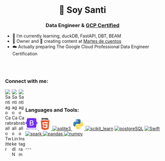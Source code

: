 <h1 align="center">👋 Soy Santi</h1>
<h3 align="center">Data Engineer & <a href="https://googlecloudcertified.credential.net/?name=Santiago%20Caraballo">GCP Certified</a></h3>

- 🌱 I’m currently learning, duckDB, FastAPI, DBT, BEAM 
- 👯 Owner and 💬 creating content at <a target="_blank" href="https://martesdecuentos.wordpress.com/">Martes de cuentos</a>
- ☁️ Actually preparing The Google Cloud Professional Data Engineer Certification

<br />
<br />

<h3 align="left">Connect with me:</h3>
<p align="left">
<a href="https://twitter.com/sancaraballo">
<img align="left" alt="Santiago Caraballo Twitter" width="22px" src="https://icongr.am/fontawesome/twitter.svg?size=128&color=70c8ff" />
</a>
<a href="https://linkedin.com/in/santicaraballo">
<img align="left" alt="Santiago Caraballo LinkedIN" width="22px" src="https://icongr.am/fontawesome/linkedin.svg?size=128&color=70c8ff" />
</a>
<a href="https://www.instagram.com/sancaraballo/">
<img align="left" alt="Santiago Caraballo Instagram" width="22px" src="https://icongr.am/fontawesome/instagram.svg?size=128&color=70c8ff" />
</a>

<br />
<br />


<h3 align="left">Languages and Tools:</h3>
<p align="left"> 
<a href="https://getbootstrap.com" target="_blank"> <img src="https://raw.githubusercontent.com/devicons/devicon/master/icons/bootstrap/bootstrap-plain-wordmark.svg" alt="bootstrap" width="40" height="40"/> </a> 
<a href="https://html.spec.whatwg.org/multipage/" target="_blank"> <img src="https://raw.githubusercontent.com/devicons/devicon/master/icons/html5/html5-original-wordmark.svg" alt="html5" width="40" height="40"/> </a>  
<a href="https://www.sqlite.org/index.html" target="_blank"> <img src="https://upload.wikimedia.org/wikipedia/commons/9/97/Sqlite-square-icon.svg" alt="sqlite3" width="40" height="40"/> </a> 
<a href="https://www.python.org" target="_blank"> <img src="https://raw.githubusercontent.com/devicons/devicon/master/icons/python/python-original.svg" alt="python" width="40" height="40"/> </a> 
<a href="https://scikit-learn.org/" target="_blank"> <img src="https://upload.wikimedia.org/wikipedia/commons/0/05/Scikit_learn_logo_small.svg" alt="scikit_learn" width="40" height="40"/></a>
<a href="https://www.postgresql.org/" target="_blank"> <img src="https://www.postgresql.org/media/img/about/press/elephant.png" alt="postgreSQL" width="40" height="40"/></a>
<a href="https://developer.apple.com/swift/" target="_blank"> <img src="https://developer.apple.com/assets/elements/icons/swift/swift-96x96_2x.png" alt="Swift" width="40" height="40"/></a>
<a href="https://spark.apache.org/" target="_blank"> <img src="https://spark.apache.org/images/spark-logo-rev.svg" alt="spark" width="40" height="40"/> </a>
<a href="https://pandas.pydata.org/" target="_blank"> <img src="https://pandas.pydata.org/static/img/pandas_white.svg" alt="pandas" width="40" height="40"/> </a>
<a href="https://numpy.org/" target="_blank"> <img src="https://numpy.org/images/logo.svg" alt="numpy" width="40" height="40"/> </a>
</p>

<br />
---
